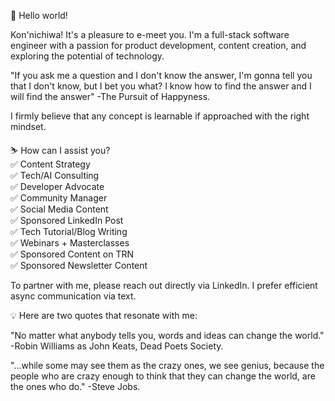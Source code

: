 👋 Hello world!

Kon'nichiwa! It's a pleasure to e-meet you. I'm a full-stack software engineer with a passion for product development, content creation, and exploring the potential of technology.

"If you ask me a question and I don't know the answer, I'm gonna tell you that I don't know, but I bet you what? I know how to find the answer and I will find the answer" -The Pursuit of Happyness.

I firmly believe that any concept is learnable if approached with the right mindset.

⛷️ How can I assist you?  
✅ Content Strategy  
✅ Tech/AI Consulting  
✅ Developer Advocate  
✅ Community Manager  
✅ Social Media Content  
✅ Sponsored LinkedIn Post  
✅ Tech Tutorial/Blog Writing  
✅ Webinars + Masterclasses  
✅ Sponsored Content on TRN  
✅ Sponsored Newsletter Content

To partner with me, please reach out directly via LinkedIn. I prefer efficient async communication via text.

💡 Here are two quotes that resonate with me:

"No matter what anybody tells you, words and ideas can change the world." -Robin Williams as John Keats, Dead Poets Society.

"...while some may see them as the crazy ones, we see genius, because the people who are crazy enough to think that they can change the world, are the ones who do." -Steve Jobs.

